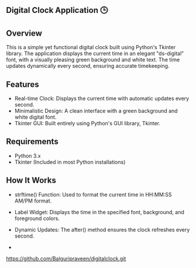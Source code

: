 Digital Clock Application 🕒
-

Overview
-

This is a simple yet functional digital clock built using Python's Tkinter library. The application displays the current time in an elegant "ds-digital" font, with a visually pleasing green background and white text. The time updates dynamically every second, ensuring accurate timekeeping.

Features
-

- Real-time Clock: Displays the current time with automatic updates every second.
- Minimalistic Design: A clean interface with a green background and white digital font.
- Tkinter GUI: Built entirely using Python's GUI library, Tkinter.

 Requirements
 -
- Python 3.x
- Tkinter (Included in most Python installations)

How It Works
-

- strftime() Function: Used to format the current time in HH:MM:SS AM/PM format.
- Label Widget: Displays the time in the specified font, background, and foreground colors.
- Dynamic Updates: The after() method ensures the clock refreshes every second.

- 
https://github.com/Balguripraveen/digitalclock.git




